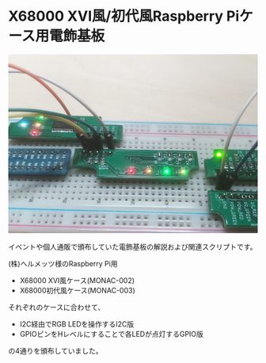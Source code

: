 # X68000 XVI風/初代風Raspberry Piケース用電飾基板
![](./images/LED68.png)

イベントや個人通販で頒布していた電飾基板の解説および関連スクリプトです。

(株)ヘルメッツ様のRaspberry Pi用  
* X68000 XVI風ケース(MONAC-002)  
* X68000初代風ケース(MONAC-003)

それぞれのケースに合わせて、
* I2C経由でRGB LEDを操作するI2C版
* GPIOピンをHレベルにすることで各LEDが点灯するGPIO版

の4通りを頒布していました。